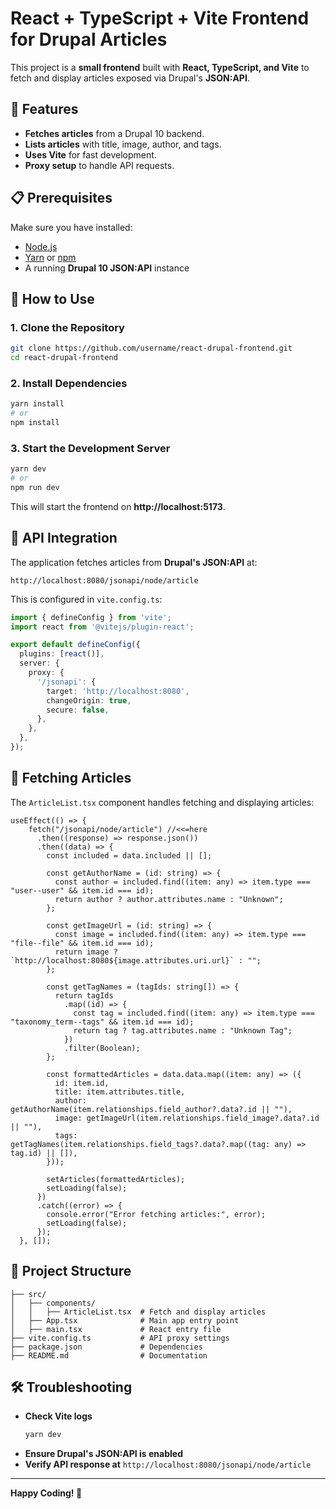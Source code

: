# React + TypeScript + Vite Frontend for Drupal Articles

This project is a **small frontend** built with **React, TypeScript, and Vite** to fetch and display articles exposed via Drupal's **JSON:API**.

## 📌 Features
- **Fetches articles** from a Drupal 10 backend.
- **Lists articles** with title, image, author, and tags.
- **Uses Vite** for fast development.
- **Proxy setup** to handle API requests.

## 📋 Prerequisites
Make sure you have installed:
- [Node.js](https://nodejs.org/)
- [Yarn](https://yarnpkg.com/) or [npm](https://www.npmjs.com/)
- A running **Drupal 10 JSON:API** instance

## 🚀 How to Use
### 1. Clone the Repository
```sh
git clone https://github.com/username/react-drupal-frontend.git
cd react-drupal-frontend
```

### 2. Install Dependencies
```sh
yarn install
# or
npm install
```

### 3. Start the Development Server
```sh
yarn dev
# or
npm run dev
```
This will start the frontend on **http://localhost:5173**.

## 📡 API Integration
The application fetches articles from **Drupal's JSON:API** at:
```
http://localhost:8080/jsonapi/node/article
```
This is configured in `vite.config.ts`:
```ts
import { defineConfig } from 'vite';
import react from '@vitejs/plugin-react';

export default defineConfig({
  plugins: [react()],
  server: {
    proxy: {
      '/jsonapi': {
        target: 'http://localhost:8080',
        changeOrigin: true,
        secure: false,
      },
    },
  },
});
```

## 📜 Fetching Articles
The `ArticleList.tsx` component handles fetching and displaying articles:
```tsx
useEffect(() => {
    fetch("/jsonapi/node/article") //<<=here
      .then((response) => response.json())
      .then((data) => {
        const included = data.included || [];

        const getAuthorName = (id: string) => {
          const author = included.find((item: any) => item.type === "user--user" && item.id === id);
          return author ? author.attributes.name : "Unknown";
        };

        const getImageUrl = (id: string) => {
          const image = included.find((item: any) => item.type === "file--file" && item.id === id);
          return image ? `http://localhost:8080${image.attributes.uri.url}` : "";
        };

        const getTagNames = (tagIds: string[]) => {
          return tagIds
            .map((id) => {
              const tag = included.find((item: any) => item.type === "taxonomy_term--tags" && item.id === id);
              return tag ? tag.attributes.name : "Unknown Tag";
            })
            .filter(Boolean);
        };

        const formattedArticles = data.data.map((item: any) => ({
          id: item.id,
          title: item.attributes.title,
          author: getAuthorName(item.relationships.field_author?.data?.id || ""),
          image: getImageUrl(item.relationships.field_image?.data?.id || ""),
          tags: getTagNames(item.relationships.field_tags?.data?.map((tag: any) => tag.id) || []),
        }));

        setArticles(formattedArticles);
        setLoading(false);
      })
      .catch((error) => {
        console.error("Error fetching articles:", error);
        setLoading(false);
      });
  }, []);
```

## 📌 Project Structure
```
├── src/
│   ├── components/
│   │   ├── ArticleList.tsx  # Fetch and display articles
│   ├── App.tsx              # Main app entry point
│   ├── main.tsx             # React entry file
├── vite.config.ts           # API proxy settings
├── package.json             # Dependencies
├── README.md                # Documentation
```

## 🛠 Troubleshooting
- **Check Vite logs**
  ```sh
  yarn dev
  ```
- **Ensure Drupal's JSON:API is enabled**
- **Verify API response at** `http://localhost:8080/jsonapi/node/article`

---

**Happy Coding! 🚀**

